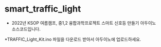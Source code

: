 # smart_traffic_light

* 2022년 KSOP 여름캠프, 중1,2 융합과학프로젝트  스마트 신호등 만들기 아두이노 소스코드입니다. 

*TRAFFIC_Light_Kit.ino 파일을 다운로드 받아서 아두이노에 업로드하세요. 
